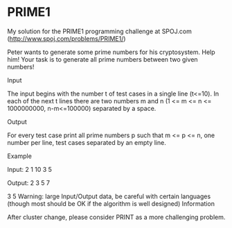 # PRIME1
My solution for the PRIME1 programming challenge at SPOJ.com (http://www.spoj.com/problems/PRIME1/)

Peter wants to generate some prime numbers for his cryptosystem. Help him! Your task is to generate all prime numbers between two given numbers!

Input

The input begins with the number t of test cases in a single line (t<=10). In each of the next t lines there are two numbers m and n (1 <= m <= n <= 1000000000, n-m<=100000) separated by a space.

Output

For every test case print all prime numbers p such that m <= p <= n, one number per line, test cases separated by an empty line.

Example

Input:
2
1 10
3 5

Output:
2
3
5
7

3
5
Warning: large Input/Output data, be careful with certain languages (though most should be OK if the algorithm is well designed)
Information

After cluster change, please consider PRINT as a more challenging problem.

